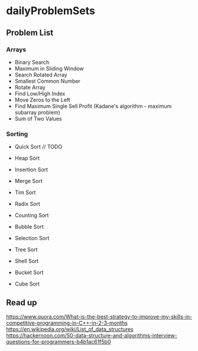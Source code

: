# dailyProblemSets

## Problem List

### Arrays

* Binary Search
* Maximum in Sliding Window
* Search Rotated Array
* Smallest Common Number
* Rotate Array
* Find Low/High Index
* Move Zeros to the Left
* Find Maximum Single Sell Profit (Kadane's algorithm - maximum subarray problem)
* Sum of Two Values


### Sorting

* Quick Sort
// TODO
* Heap Sort
* Insertion Sort
* Merge Sort
* Tim Sort

* Radix Sort
* Counting Sort

* Bubble Sort
* Selection Sort
* Tree Sort
* Shell Sort
* Bucket Sort
* Cube Sort


## Read up
https://www.quora.com/What-is-the-best-strategy-to-improve-my-skills-in-competitive-programming-in-C++-in-2-3-months
https://en.wikipedia.org/wiki/List_of_data_structures
https://hackernoon.com/50-data-structure-and-algorithms-interview-questions-for-programmers-b4b1ac61f5b0
